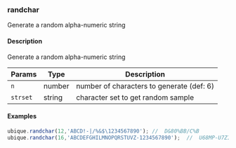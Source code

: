 ### randchar
Generate a random alpha-numeric string


#### Description

Generate a random alpha-numeric string


|Params|Type|Description
|---------|----|-----------
|`n` | number |      number of characters to generate (def: 6)
|`strset` | string | character set to get random sample


#### Examples

```js
ubique.randchar(12,'ABCD!-|/%&$\1234567890'); //  D&80%BB/C%B
ubique.randchar(16,'ABCDEFGHILMNOPQRSTUVZ-1234567890');  //  U68MP-U7ZI26T2HS
```

